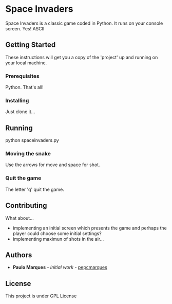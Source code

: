 # Space Invaders

Space Invaders is a classic game coded in Python. It runs on your console screen. Yes! ASCII

## Getting Started

These instructions will get you a copy of the 'project' up and running on your local machine.

### Prerequisites

Python. That's all!

### Installing

Just clone it...

## Running

python spaceinvaders.py

### Moving the snake

Use the arrows for move and space for shot.

### Quit the game

The letter 'q' quit the game.

## Contributing

What about...
* implementing an initial screen which presents the game and perhaps the player could choose some initial settings?
* implementing maximun of shots in the air...

## Authors

* **Paulo Marques** - *Initial work* - [pepcmarques](https://github.com/pepcmarques)

## License

This project is under GPL License

